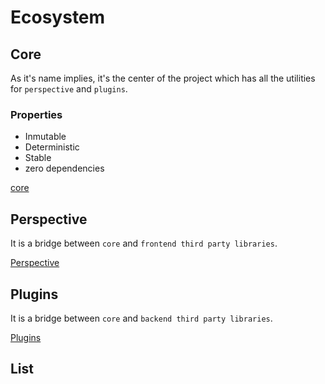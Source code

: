 <script>

 import ListOfComponents from '$lib/components/listofEssential.svelte';

</script>

# Ecosystem

<object type="image/svg+xml" data="/d2/ecosystem.svg"></object>

## Core

As it's name implies, it's the center of the project which has all the utilities for `perspective`
and `plugins`.

### Properties

- Inmutable
- Deterministic 
- Stable
- zero dependencies

[core](https://github.com/mimiMonads/vixeny)

<object type="image/svg+xml" data="/d2/core.svg"></object>

## Perspective

It is a bridge between `core` and  `frontend third party libraries`.


[Perspective](https://github.com/mimiMonads/vixeny-perspective)

<object type="image/svg+xml" data="/d2/perspective.svg"></object>

## Plugins

<object type="image/svg+xml" data="/d2/plugins.svg"></object>

It is a bridge between `core` and  `backend third party libraries`.

[Plugins](https://github.com/mimiMonads/vixeny-plugins)

## List

<ListOfComponents />


